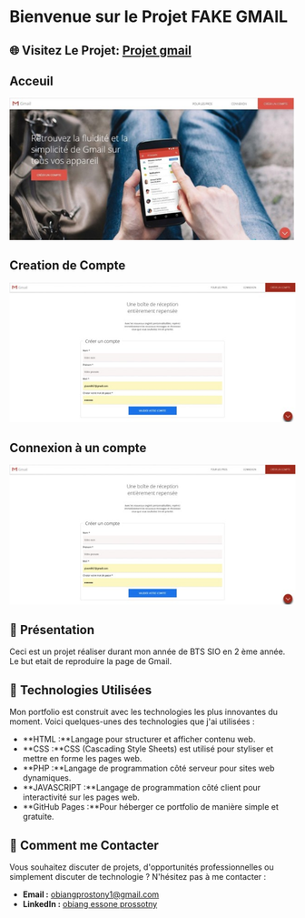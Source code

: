 # Bienvenue sur le Projet FAKE GMAIL

## 🌐 Visitez Le Projet: [Projet gmail](https://prostony.github.io/gmail_fake/)



## Acceuil
![Acceuil](./firstpage.jpg)
## Creation de Compte
![competence](./secondepage.jpg)
## Connexion à un compte
![competence](./secondepage.jpg)

## 🌟 Présentation

Ceci est un projet réaliser durant mon année de BTS SIO en 2 ème année. Le but etait de reproduire la page de Gmail.

## 🚀 Technologies Utilisées

Mon portfolio est construit avec les technologies les plus innovantes du moment. Voici quelques-unes des technologies que j'ai utilisées :

- **HTML :**Langage pour structurer et afficher contenu web.
- **CSS :**CSS (Cascading Style Sheets) est utilisé pour styliser et mettre en forme les pages web.
- **PHP :**Langage de programmation côté serveur pour sites web dynamiques.
- **JAVASCRIPT :**Langage de programmation côté client pour interactivité sur les pages web.
- **GitHub Pages :**Pour héberger ce portfolio de manière simple et gratuite.

## 📌 Comment me Contacter

Vous souhaitez discuter de projets, d'opportunités professionnelles ou simplement discuter de technologie ? N'hésitez pas à me contacter :

- **Email :** [obiangprostony1@gmail.com](mailto:obiangprostony1@gmail.com)
- **LinkedIn :** [obiang essone prossotny](https://www.linkedin.com/mynetwork/)
